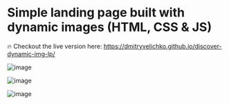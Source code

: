 ﻿# Simple landing page built with dynamic images (HTML, CSS & JS)

🔥 Checkout the live version here: https://dmitryvelichko.github.io/discover-dynamic-img-lp/


![image](https://user-images.githubusercontent.com/42185328/140603990-a4d922e8-62d5-4f1b-9b6b-6088cfbc8db0.png)


![image](https://user-images.githubusercontent.com/42185328/140604472-6b47a35b-d324-46ee-acb4-d487966c4cf1.png)



![image](https://user-images.githubusercontent.com/42185328/140604437-50dde2b2-4016-437d-b512-19f4c10856d3.png)




